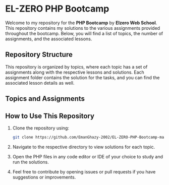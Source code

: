 # EL-ZERO PHP Bootcamp

Welcome to my repository for the **PHP Bootcamp** by **Elzero Web School**. This repository contains my solutions to the various assignments provided throughout the bootcamp. Below, you will find a list of topics, the number of assignments, and the associated lessons.

## Repository Structure

This repository is organized by topics, where each topic has a set of assignments along with the respective lessons and solutions. Each assignment folder contains the solution for the tasks, and you can find the associated lesson details as well.

## Topics and Assignments

## How to Use This Repository

1. Clone the repository using:
    ```bash
    git clone https://github.com/EmanGhazy-2002/EL-ZERO-PHP-Bootcamp-main.git
    ```

2. Navigate to the respective directory to view solutions for each topic.

3. Open the PHP files in any code editor or IDE of your choice to study and run the solutions.

4. Feel free to contribute by opening issues or pull requests if you have suggestions or improvements.
